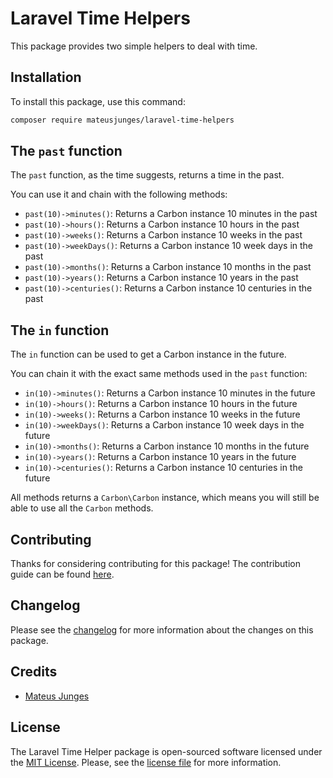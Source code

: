 # Laravel Time Helpers

This package provides two simple helpers to deal with time.

## Installation

To install this package, use this command:

```bash
composer require mateusjunges/laravel-time-helpers
```


## The `past` function

The `past` function, as the time suggests, returns a time in the past.

You can use it and chain with the following methods:

- `past(10)->minutes()`: Returns a Carbon instance 10 minutes in the past
- `past(10)->hours()`: Returns a Carbon instance 10 hours in the past
- `past(10)->weeks()`: Returns a Carbon instance 10 weeks in the past
- `past(10)->weekDays()`: Returns a Carbon instance 10 week days in the past
- `past(10)->months()`: Returns a Carbon instance 10 months in the past
- `past(10)->years()`: Returns a Carbon instance 10 years in the past
- `past(10)->centuries()`: Returns a Carbon instance 10 centuries in the past


## The `in` function

The `in` function can be used to get a Carbon instance in the future.

You can chain it with the exact same methods used in the `past` function:

- `in(10)->minutes()`: Returns a Carbon instance 10 minutes in the future
- `in(10)->hours()`: Returns a Carbon instance 10 hours in the future
- `in(10)->weeks()`: Returns a Carbon instance 10 weeks in the future
- `in(10)->weekDays()`: Returns a Carbon instance 10 week days in the future
- `in(10)->months()`: Returns a Carbon instance 10 months in the future
- `in(10)->years()`: Returns a Carbon instance 10 years in the future
- `in(10)->centuries()`: Returns a Carbon instance 10 centuries in the future

All methods returns a `Carbon\Carbon` instance, which means you will still be able 
to use all the `Carbon` methods.

## Contributing
Thanks for considering contributing for this package! The contribution guide can be found [here][contributing].

## Changelog
Please see the [changelog] for more information about the changes on this package.

## Credits
- [Mateus Junges][twitter]

## License

The Laravel Time Helper package is open-sourced software licensed under the [MIT License][mit]. Please, see the [license file][license-file] 
for more information.


[mit]: https://opensource.org/licenses/MIT
[license-file]: https://github.com/mateusjunges/laravel-time-helpers/blob/master/LICENSE
[twitter]: https://twitter.com/mateusjungess
[changelog]: https://github.com/mateusjunges/laravel-time-helpers/blob/master/CHANGELOG.md
[contributing]: https://github.com/mateusjunges/laravel-time-helpers/blob/master/.github/CONTRIBUTING.md
[code-of-conduct]: https://github.com/mateusjunges/laravel-time-helpers/blob/master/.github/CODE_OF_CONDUCT.md